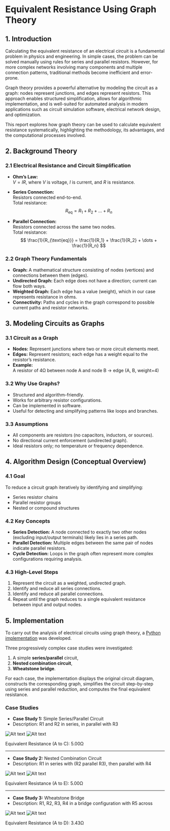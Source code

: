 # Equivalent Resistance Using Graph Theory

## 1. Introduction

Calculating the equivalent resistance of an electrical circuit is a fundamental problem in physics and engineering. In simple cases, the problem can be solved manually using rules for series and parallel resistors. However, for more complex networks involving many components and multiple connection patterns, traditional methods become inefficient and error-prone.

Graph theory provides a powerful alternative by modeling the circuit as a graph: nodes represent junctions, and edges represent resistors. This approach enables structured simplification, allows for algorithmic implementation, and is well-suited for automated analysis in modern applications such as circuit simulation software, electrical network design, and optimization.

This report explores how graph theory can be used to calculate equivalent resistance systematically, highlighting the methodology, its advantages, and the computational processes involved.

## 2. Background Theory

### 2.1 Electrical Resistance and Circuit Simplification

- **Ohm’s Law:**  
  $V = IR$, where $V$ is voltage, $I$ is current, and $R$ is resistance.

- **Series Connection:**  
  Resistors connected end-to-end.  
  Total resistance:  
  $$
  R_{\text{eq}} = R_1 + R_2 + \dots + R_n
  $$

- **Parallel Connection:**  
  Resistors connected across the same two nodes.  
  Total resistance:  
  $$
  \frac{1}{R_{\text{eq}}} = \frac{1}{R_1} + \frac{1}{R_2} + \dots + \frac{1}{R_n}
  $$

### 2.2 Graph Theory Fundamentals

- **Graph:** A mathematical structure consisting of nodes (vertices) and connections between them (edges).
- **Undirected Graph:** Each edge does not have a direction; current can flow both ways.
- **Weighted Graph:** Each edge has a value (weight), which in our case represents resistance in ohms.
- **Connectivity:** Paths and cycles in the graph correspond to possible current paths and resistor networks.

## 3. Modeling Circuits as Graphs

### 3.1 Circuit as a Graph

- **Nodes:** Represent junctions where two or more circuit elements meet.
- **Edges:** Represent resistors; each edge has a weight equal to the resistor’s resistance.
- **Example:**  
  A resistor of 4Ω between node A and node B → edge (A, B, weight=4)

### 3.2 Why Use Graphs?

- Structured and algorithm-friendly.
- Works for arbitrary resistor configurations.
- Can be implemented in software.
- Useful for detecting and simplifying patterns like loops and branches.

### 3.3 Assumptions

- All components are resistors (no capacitors, inductors, or sources).
- No directional current enforcement (undirected graph).
- Ideal resistors only; no temperature or frequency dependence.

## 4. Algorithm Design (Conceptual Overview)

### 4.1 Goal

To reduce a circuit graph iteratively by identifying and simplifying:

- Series resistor chains
- Parallel resistor groups
- Nested or compound structures

### 4.2 Key Concepts

- **Series Detection:** A node connected to exactly two other nodes (excluding input/output terminals) likely lies in a series path.
- **Parallel Detection:** Multiple edges between the same pair of nodes indicate parallel resistors.
- **Cycle Detection:** Loops in the graph often represent more complex configurations requiring analysis.

### 4.3 High-Level Steps

1. Represent the circuit as a weighted, undirected graph.
2. Identify and reduce all series connections.
3. Identify and reduce all parallel connections.
4. Repeat until the graph reduces to a single equivalent resistance between input and output nodes.

## 5. Implementation

To carry out the analysis of electrical circuits using graph theory, a [Python implementation](https://colab.research.google.com/github/OlehVorobiov/Math-2024-25-Winter/blob/main/docs/Interactives/CircuitGraph.ipynb) was developed.

Three progressively complex case studies were investigated:

1. A simple **series/parallel** circuit,  
2. **Nested combination circuit**,  
3. **Wheatstone bridge**.

For each case, the implementation displays the original circuit diagram, constructs the corresponding graph, simplifies the circuit step-by-step using series and parallel reduction, and computes the final equivalent resistance.

### Case Studies

- **Case Study 1:** Simple Series/Parallel Circuit
- Description: R1 and R2 in series, in parallel with R3

![Alt text](../../_pics/Diagram1.png)
![Alt text](../../_pics/Graph1.png)

Equivalent Resistance (A to C): 5.00Ω

---

- **Case Study 2:** Nested Combination Circuit 
- Description: R1 in series with (R2 parallel R3), then parallel with R4

![Alt text](../../_pics/Diagram2.png)
![Alt text](../../_pics/Graph2.png)

Equivalent Resistance (A to E): 5.00Ω

---

- **Case Study 3:** Wheatstone Bridge 
- Description: R1, R2, R3, R4 in a bridge configuration with R5 across

![Alt text](../../_pics/Diagram3.png)
![Alt text](../../_pics/Graph3.png)

Equivalent Resistance (A to D): 3.43Ω
